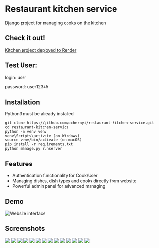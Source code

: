 #  **Restaurant kitchen service**

Django project for managing cooks on the kitchen

## Check it out!

[Kitchen project deployed to Render](https://restaurant-vq6c.onrender.com)

## Test User:

login: user

password: user12345


## Installation

Python3 must be already installed

```shell
git clone https://github.com/ochernyi/restaurant-kitchen-service.git
cd restaurant-kitchen-service
python -m venv venv
venv\Scripts\activate (on Windows)
source venv/bin/activate (on macOS)
pip install -r requirements.txt
python manage.py runserver
```

## Features

* Authentication functionality for Cook/User
* Managing dishes, dish types and cooks directly from website
* Powerful admin panel for advanced managing

## Demo

<img alt="Website interface" src="https://i.postimg.cc/J0T70HXZ/1.png"/>

## Screenshots 

<img src="https://i.postimg.cc/d1Zt3VBx/2.png">
<img src="https://i.postimg.cc/R06zQbH3/3.png">
<img src="https://i.postimg.cc/6pZ0rrQW/4.png">
<img src="https://i.postimg.cc/7ZPz6STt/5.png">
<img src="https://i.postimg.cc/9fRrRbXb/6.png">
<img src="https://i.postimg.cc/jSCjmcfT/7.png">
<img src="https://i.postimg.cc/13LyTQP0/9.png">
<img src="https://i.postimg.cc/NFpgP2fL/8.png">
<img src="https://i.postimg.cc/d0rJcxtb/10.png">
<img src="https://i.postimg.cc/7ZCxm6vY/11.png">
<img src="https://i.postimg.cc/k4CqJv2B/12.png">
<img src="https://i.postimg.cc/L56Sf4BS/13.png">
<img src="https://i.postimg.cc/rFZV14PP/14.png">
<img src="https://i.postimg.cc/3Jxr01nG/15.png">
